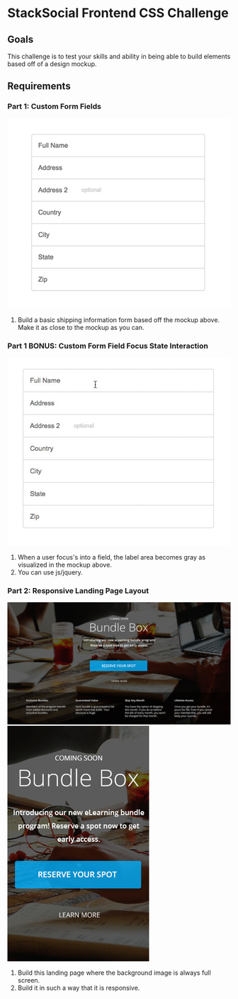 # StackSocial Frontend CSS Challenge

## Goals

This challenge is to test your skills and ability in being able to build elements based off of a design mockup.

## Requirements

### Part 1: Custom Form Fields

![forms](images/form-fields.jpg "Form fields")

1. Build a basic shipping information form based off the mockup above. Make it as close to the mockup as you can.

### Part 1 BONUS: Custom Form Field Focus State Interaction

![form interaction gif](images/form-interactions.gif "Form interaction")

1. When a user focus's into a field, the label area becomes gray as visualized in the mockup above. 
1. You can use js/jquery.

### Part 2: Responsive Landing Page Layout

![landing page](images/bundle-page.jpg "Landing Page")
![landing page mobile](images/bundle-page-mobile.jpg "Landing Page Mobile") 

1. Build this landing page where the background image is always full screen.
1. Build it in such a way that it is responsive.